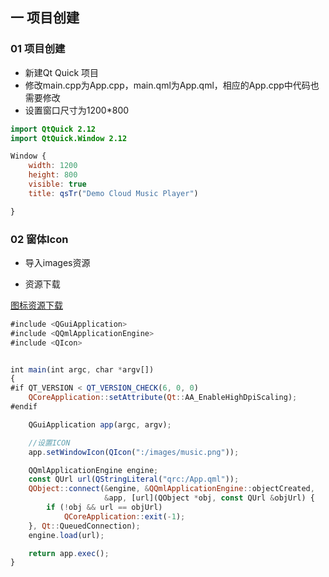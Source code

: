 ## 一 项目创建

### 01 项目创建

- 新建Qt Quick 项目
- 修改main.cpp为App.cpp，main.qml为App.qml，相应的App.cpp中代码也需要修改
- 设置窗口尺寸为1200*800

```qml
import QtQuick 2.12
import QtQuick.Window 2.12

Window {
    width: 1200
    height: 800
    visible: true
    title: qsTr("Demo Cloud Music Player")

}
```

### 02 窗体Icon

- 导入images资源

- 资源下载

[图标资源下载](https://files.hyz.cool/files/files/demo_cloud_music_player.zip)

```qml
#include <QGuiApplication>
#include <QQmlApplicationEngine>
#include <QIcon>


int main(int argc, char *argv[])
{
#if QT_VERSION < QT_VERSION_CHECK(6, 0, 0)
    QCoreApplication::setAttribute(Qt::AA_EnableHighDpiScaling);
#endif

    QGuiApplication app(argc, argv);

    //设置ICON
    app.setWindowIcon(QIcon(":/images/music.png"));

    QQmlApplicationEngine engine;
    const QUrl url(QStringLiteral("qrc:/App.qml"));
    QObject::connect(&engine, &QQmlApplicationEngine::objectCreated,
                     &app, [url](QObject *obj, const QUrl &objUrl) {
        if (!obj && url == objUrl)
            QCoreApplication::exit(-1);
    }, Qt::QueuedConnection);
    engine.load(url);

    return app.exec();
}

```

